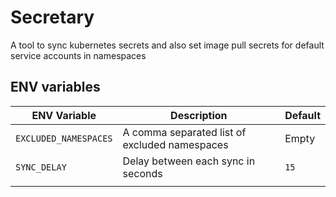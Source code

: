 # Secretary

A tool to sync kubernetes secrets and also set image pull secrets for default service accounts in namespaces

## ENV variables
| ENV Variable          | Description                                   | Default |
|-----------------------|-----------------------------------------------|---------|
| `EXCLUDED_NAMESPACES` | A comma separated list of excluded namespaces | Empty   |
| `SYNC_DELAY`          | Delay between each sync in seconds            | `15`    |
|                       |                                               |         |